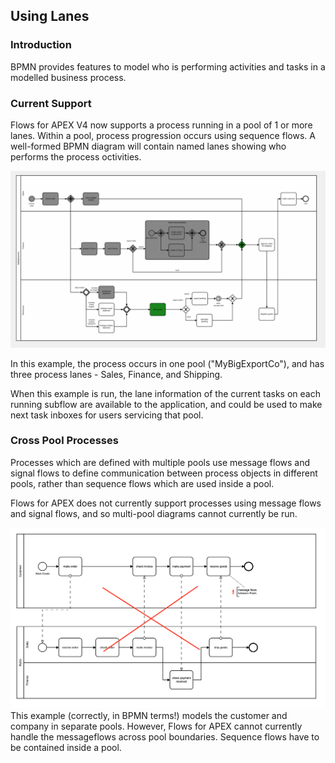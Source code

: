 ## Using Lanes

### Introduction

BPMN provides features to model who is performing activities and tasks in a modelled business process.

### Current Support

Flows for APEX V4 now supports a process running in a pool of 1 or more lanes.  Within a pool, process progression occurs using sequence flows.  A well-formed BPMN diagram will contain named lanes showing who performs the process octivities.

![Process example with Lanes](images/runningMyBigShippingExample.png "process example using lanes")

In this example, the process occurs in one pool ("MyBigExportCo"), and has three process lanes - Sales, Finance, and Shipping.

When this example is run, the lane information of the current tasks on each running subflow are available to the application, and could be used to make next task inboxes for users servicing that pool.

### Cross Pool Processes

Processes which are defined with multiple pools use message flows and signal flows to define communication between process objects in different pools, rather than sequence flows which are used inside a pool.

Flows for APEX does not currently support processes using message flows and signal flows, and so multi-pool diagrams cannot currently be run.

![Message Flow between Pools not Supported](images/processWithMultiplePools.png "Message Flow between Pools not Supported")
This example (correctly, in BPMN terms!) models the customer and company in separate pools.  However, Flows for APEX cannot currently handle the messageflows across pool boundaries.  Sequence flows have to be contained inside a pool.

